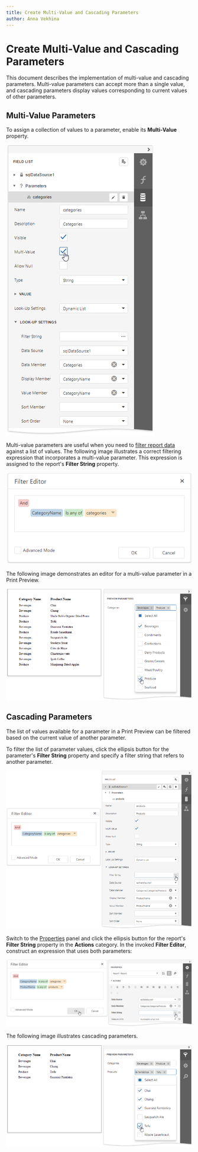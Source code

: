 ```yaml
---
title: Create Multi-Value and Cascading Parameters
author: Anna Vekhina
---
```

# Create Multi-Value and Cascading Parameters

This document describes the implementation of multi-value and cascading parameters. Multi-value parameters can accept more than a single value, and cascading parameters display values corresponding to current values of other parameters.

## Multi-Value Parameters
To assign a collection of values to a parameter, enable its **Multi-Value** property.

![](../../../../images/eurd-web-parameters-create-multi-value-parameter.png)

Multi-value parameters are useful when you need to [filter report data](../filter-data/filter-data-at-the-report-level.md) against a list of values. The following image illustrates a correct filtering expression that incorporates a multi-value parameter. This expression is assigned to the report's **Filter String** property.

![](../../../../images/eurd-web-parameters-filter-string-with-multi-value-parameter.png)

The following image demonstrates an editor for a multi-value parameter in a Print Preview.

![](../../../../images/eurd-web-parameters-multi-value-parameter-result.png)

## Cascading Parameters
The list of values available for a parameter in a Print Preview can be filtered based on the current value of another parameter.

To filter the list of parameter values, click the ellipsis button for the parameter's **Filter String** property and specify a filter string that refers to another parameter.

![](../../../../images/eurd-web-parameters-create-cascading-parameter.png)

Switch to the [Properties](../../report-designer-tools/ui-panels/properties-panel.md) panel and click the ellipsis button for the report's **Filter String** property in the **Actions** category. In the invoked **Filter Editor**, construct an expression that uses both parameters:

![](../../../../images/eurd-web-parameters-filter-with-cascading-parameters.png)

The following image illustrates cascading parameters.

![](../../../../images/eurd-web-parameters-cascading-result.png)